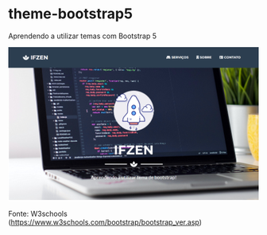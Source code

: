 # theme-bootstrap5
Aprendendo a utilizar temas com Bootstrap 5

![Tela](https://github.com/laraoberderfer/theme-bootstrap5/blob/main/capa.png)

Fonte:
W3schools (https://www.w3schools.com/bootstrap/bootstrap_ver.asp)
